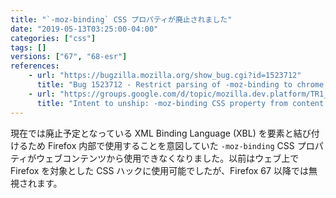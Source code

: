 ```yaml
---
title: "`-moz-binding` CSS プロパティが廃止されました"
date: "2019-05-13T03:25:00-04:00"
categories: ["css"]
tags: []
versions: ["67", "68-esr"]
references:
    - url: "https://bugzilla.mozilla.org/show_bug.cgi?id=1523712"
      title: "Bug 1523712 - Restrict parsing of -moz-binding to chrome and UA sheets."
    - url: "https://groups.google.com/d/topic/mozilla.dev.platform/TR1_24OldK8/discussion"
      title: "Intent to unship: -moz-binding CSS property from content."
---
```

現在では廃止予定となっている XML Binding Language (XBL) を要素と結び付けるため Firefox 内部で使用することを意図していた `-moz-binding` CSS プロパティがウェブコンテンツから使用できなくなりました。以前はウェブ上で Firefox を対象とした CSS ハックに使用可能でしたが、Firefox 67 以降では無視されます。
